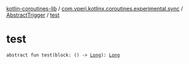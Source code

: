 [kotlin-coroutines-lib](../../index.md) / [com.vperi.kotlinx.coroutines.experimental.sync](../index.md) / [AbstractTrigger](index.md) / [test](./test.md)

# test

`abstract fun test(block: () -> `[`Long`](https://kotlinlang.org/api/latest/jvm/stdlib/kotlin/-long/index.html)`): `[`Long`](https://kotlinlang.org/api/latest/jvm/stdlib/kotlin/-long/index.html)
